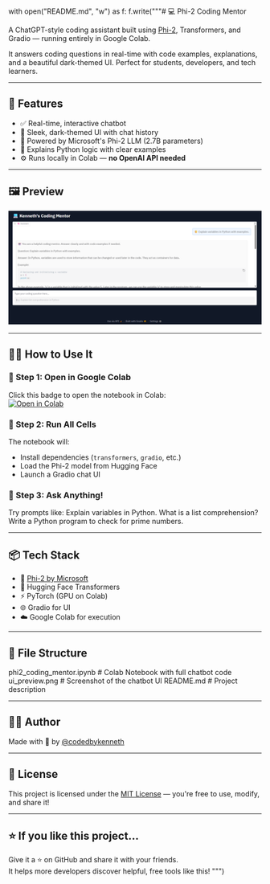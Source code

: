 with open("README.md", "w") as f:
    f.write("""# 💻 Phi-2 Coding Mentor

A ChatGPT-style coding assistant built using [Phi-2](https://huggingface.co/microsoft/phi-2), Transformers, and Gradio — running entirely in Google Colab.

It answers coding questions in real-time with code examples, explanations, and a beautiful dark-themed UI. Perfect for students, developers, and tech learners.

---

## 🚀 Features

- ✅ Real-time, interactive chatbot
- 🌙 Sleek, dark-themed UI with chat history
- 🧠 Powered by Microsoft's Phi-2 LLM (2.7B parameters)
- 🔎 Explains Python logic with clear examples
- ⚙️ Runs locally in Colab — **no OpenAI API needed**

---

## 🖼️ Preview

<p align="center">
  <img src="phi2_ui_preview.png" width="700" alt="UI Preview"/>
</p>

---

## 🧑‍💻 How to Use It

### 📍 Step 1: Open in Google Colab

Click this badge to open the notebook in Colab:  
[![Open in Colab](https://colab.research.google.com/assets/colab-badge.svg)](https://colab.research.google.com/)

### 📍 Step 2: Run All Cells

The notebook will:
- Install dependencies (`transformers`, `gradio`, etc.)
- Load the Phi-2 model from Hugging Face
- Launch a Gradio chat UI

### 📍 Step 3: Ask Anything!

Try prompts like:
Explain variables in Python.
What is a list comprehension?
Write a Python program to check for prime numbers.


---

## 📦 Tech Stack

- 🤖 [Phi-2 by Microsoft](https://huggingface.co/microsoft/phi-2)
- 🧠 Hugging Face Transformers
- ⚡ PyTorch (GPU on Colab)
- 🌐 Gradio for UI
- ☁️ Google Colab for execution

---

## 📁 File Structure
phi2_coding_mentor.ipynb # Colab Notebook with full chatbot code
ui_preview.png # Screenshot of the chatbot UI
README.md # Project description

---

## 🙋‍♂️ Author

Made with 💙 by [@codedbykenneth](https://github.com/codedbykenneth)

---

## 📢 License

This project is licensed under the [MIT License](https://opensource.org/licenses/MIT) — you're free to use, modify, and share it!

---

## ⭐️ If you like this project...

Give it a ⭐ on GitHub and share it with your friends.  
It helps more developers discover helpful, free tools like this!
""")





